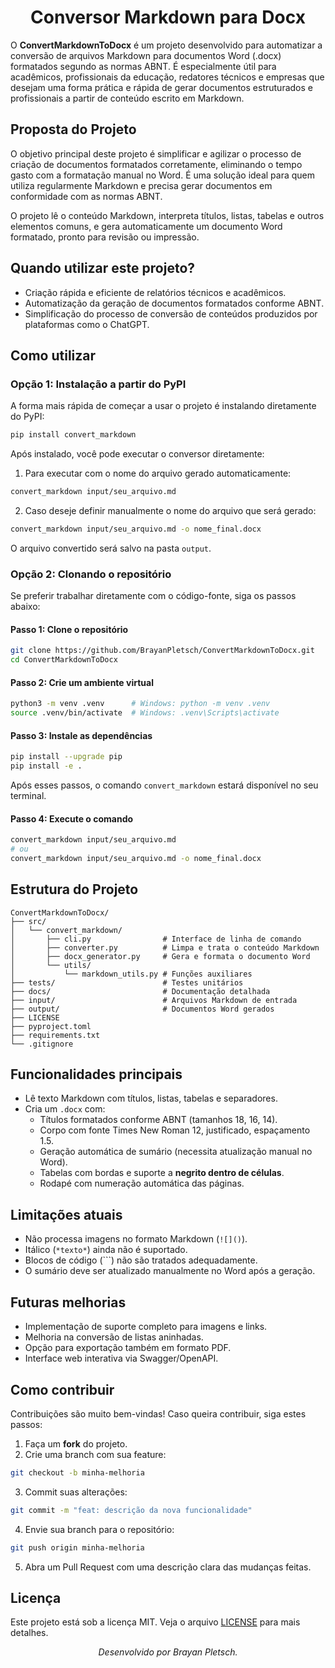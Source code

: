 <h1 align="center">Conversor Markdown para Docx</h1>

O **ConvertMarkdownToDocx** é um projeto desenvolvido para automatizar a conversão de arquivos Markdown para documentos Word (.docx) formatados segundo as normas ABNT. É especialmente útil para acadêmicos, profissionais da educação, redatores técnicos e empresas que desejam uma forma prática e rápida de gerar documentos estruturados e profissionais a partir de conteúdo escrito em Markdown.

## Proposta do Projeto

O objetivo principal deste projeto é simplificar e agilizar o processo de criação de documentos formatados corretamente, eliminando o tempo gasto com a formatação manual no Word. É uma solução ideal para quem utiliza regularmente Markdown e precisa gerar documentos em conformidade com as normas ABNT.

O projeto lê o conteúdo Markdown, interpreta títulos, listas, tabelas e outros elementos comuns, e gera automaticamente um documento Word formatado, pronto para revisão ou impressão.

## Quando utilizar este projeto?

- Criação rápida e eficiente de relatórios técnicos e acadêmicos.
- Automatização da geração de documentos formatados conforme ABNT.
- Simplificação do processo de conversão de conteúdos produzidos por plataformas como o ChatGPT.

## Como utilizar

### Opção 1: Instalação a partir do PyPI

A forma mais rápida de começar a usar o projeto é instalando diretamente do PyPI:

```bash
pip install convert_markdown
```

Após instalado, você pode executar o conversor diretamente:

1. Para executar com o nome do arquivo gerado automaticamente:

```bash
convert_markdown input/seu_arquivo.md
```

2. Caso deseje definir manualmente o nome do arquivo que será gerado:

```bash
convert_markdown input/seu_arquivo.md -o nome_final.docx
```

O arquivo convertido será salvo na pasta `output`.

### Opção 2: Clonando o repositório

Se preferir trabalhar diretamente com o código-fonte, siga os passos abaixo:

#### Passo 1: Clone o repositório

```bash
git clone https://github.com/BrayanPletsch/ConvertMarkdownToDocx.git
cd ConvertMarkdownToDocx
```

#### Passo 2: Crie um ambiente virtual

```bash
python3 -m venv .venv      # Windows: python -m venv .venv 
source .venv/bin/activate  # Windows: .venv\Scripts\activate
```

#### Passo 3: Instale as dependências

```bash
pip install --upgrade pip
pip install -e .
```

Após esses passos, o comando `convert_markdown` estará disponível no seu terminal.

#### Passo 4: Execute o comando

```bash
convert_markdown input/seu_arquivo.md
# ou
convert_markdown input/seu_arquivo.md -o nome_final.docx
```

## Estrutura do Projeto

```
ConvertMarkdownToDocx/
├── src/
│   └── convert_markdown/
│       ├── cli.py                # Interface de linha de comando
│       ├── converter.py          # Limpa e trata o conteúdo Markdown
│       ├── docx_generator.py     # Gera e formata o documento Word
│       └── utils/
│           └── markdown_utils.py # Funções auxiliares
├── tests/                        # Testes unitários
├── docs/                         # Documentação detalhada
├── input/                        # Arquivos Markdown de entrada
├── output/                       # Documentos Word gerados
├── LICENSE
├── pyproject.toml
├── requirements.txt
└── .gitignore
```

## Funcionalidades principais

- Lê texto Markdown com títulos, listas, tabelas e separadores.
- Cria um `.docx` com:
  - Títulos formatados conforme ABNT (tamanhos 18, 16, 14).
  - Corpo com fonte Times New Roman 12, justificado, espaçamento 1.5.
  - Geração automática de sumário (necessita atualização manual no Word).
  - Tabelas com bordas e suporte a **negrito dentro de células**.
  - Rodapé com numeração automática das páginas.

## Limitações atuais

- Não processa imagens no formato Markdown (`![]()`).
- Itálico (`*texto*`) ainda não é suportado.
- Blocos de código (```) não são tratados adequadamente.
- O sumário deve ser atualizado manualmente no Word após a geração.

## Futuras melhorias

- Implementação de suporte completo para imagens e links.
- Melhoria na conversão de listas aninhadas.
- Opção para exportação também em formato PDF.
- Interface web interativa via Swagger/OpenAPI.

## Como contribuir

Contribuições são muito bem-vindas! Caso queira contribuir, siga estes passos:

1. Faça um **fork** do projeto.
2. Crie uma branch com sua feature:

```bash
git checkout -b minha-melhoria
```

3. Commit suas alterações:

```bash
git commit -m "feat: descrição da nova funcionalidade"
```

4. Envie sua branch para o repositório:

```bash
git push origin minha-melhoria
```

5. Abra um Pull Request com uma descrição clara das mudanças feitas.

## Licença

Este projeto está sob a licença MIT. Veja o arquivo [LICENSE](LICENSE) para mais detalhes.

<p align="center"><i>Desenvolvido por Brayan Pletsch.</i></p>
